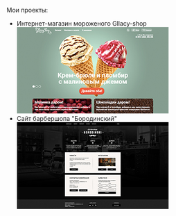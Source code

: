 Мои проекты: 
<ul>
  <li>Интернет-магазин мороженого Gllacy-shop<a href="https://karinakarapetyanweb.github.io/projects/gllacy-shop/"><img src="img/gllacy-index.jpg" alt="Превью сайта"></a></li>
  <li>Сайт барбершопа "Бородинский"<a href="https://karinakarapetyanweb.github.io/projects/barbershop/"><img src="img/barbershop-index.jpg" alt="Превью сайта"></a></li>
</ul>
